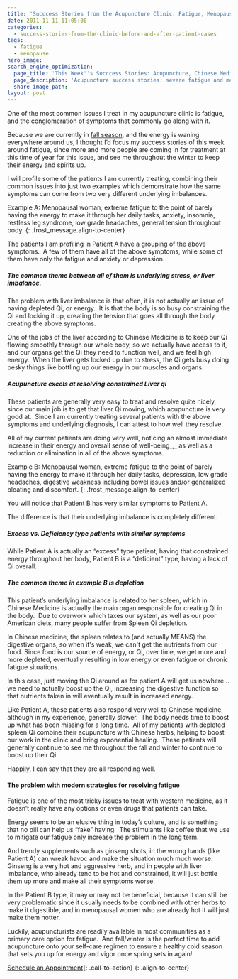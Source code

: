 ```yaml
---
title: 'Succcess Stories from the Acupuncture Clinic: Fatigue, Menopause'
date: 2011-11-11 11:05:00
categories:
  - success-stories-from-the-clinic-before-and-after-patient-cases
tags:
  - fatigue
  - menopause
hero_image:
search_engine_optimization:
  page_title: 'This Week''s Succcess Stories: Acupuncture, Chinese Medicine, and Fatigue'
  page_description: 'Acupuncture success stories: severe fatigue and menopause symptoms'
  share_image_path:
layout: post
---
```


One of the most common issues I treat in my acupuncture clinic is fatigue, and the conglomeration of symptoms that commonly go along with it.

Because we are currently in [fall season](http://www.wisdomwaysacupuncture.com/2016/11/05/metal-season-the-time-for-learning-about-letting-go-but-that-whats-of-value-remains/), and the energy is waning everywhere around us, I thought I’d focus my success stories of this week around fatigue, since more and more people are coming in for treatment at this time of year for this issue, and see me throughout the winter to keep their energy and spirits up.

I will profile some of the patients I am currently treating, combining their common issues into just two examples which demonstrate how the same symptoms can come from two very different underlying imbalances.

Example A: Menopausal woman, extreme fatigue to the point of barely having the energy to make it through her daily tasks, anxiety, insomnia, restless leg syndrome, low grade headaches, general tension throughout body.
{: .frost_message.align-to-center}

The patients I am profiling in Patient A have a grouping of the above symptoms.&nbsp; A few of them have all of the above symptoms, while some of them have only the fatigue and anxiety or depression.&nbsp;

##### The common theme between all of them is underlying stress, or liver imbalance.&nbsp;

The problem with liver imbalance is that often, it is not actually an issue of having depleted Qi, or energy.&nbsp; It is that the body is so busy constraining the Qi and locking it up, creating the tension that goes all through the body creating the above symptoms.&nbsp;

One of the jobs of the liver according to Chinese Medicine is to keep our Qi flowing smoothly through our whole body, so we actually have access to it, and our organs get the Qi they need to function well, and we feel high energy.&nbsp; When the liver gets locked up due to stress, the Qi gets busy doing pesky things like bottling up our energy in our muscles and organs.&nbsp;

##### Acupuncture excels at resolving constrained Liver qi

These patients are generally very easy to treat and resolve quite nicely, since our main job is to get that liver Qi moving, which acupuncture is very good at.&nbsp; Since I am currently treating several patients with the above symptoms and underlying diagnosis, I can attest to how well they resolve.&nbsp;

All of my current patients are doing very well, noticing an almost immediate increase in their energy and overall sense of well-being\_,\_ as well as a reduction or elimination in all of the above symptoms.

Example B: Menopausal woman, extreme fatigue to the point of barely having the energy to make it through her daily tasks, depression, low grade headaches, digestive weakness including bowel issues and/or generalized bloating and discomfort.
{: .frost_message.align-to-center}

You will notice that Patient B has very similar symptoms to Patient A.

The difference is that their underlying imbalance is completely different.&nbsp;

##### Excess vs. Deficiency type patients with similar symptoms

While Patient A is actually an “excess” type patient, having that constrained energy throughout her body, Patient B is a “deficient” type, having a lack of Qi overall.&nbsp;

##### The common theme in example B is depletion

This patient’s underlying imbalance is related to her spleen, which in Chinese Medicine is actually the main organ responsible for creating Qi in the body.&nbsp; Due to overwork which taxes our system, as well as our poor American diets, many people suffer from Spleen Qi depletion.&nbsp;

In Chinese medicine, the spleen relates to (and actually MEANS) the digestive organs, so when it's weak, we can't get the nutrients from our food. Since food is our source of energy, or Qi, over time, we get more and more depleted, eventually resulting in low energy or even fatigue or chronic fatigue situations.&nbsp;

In this case, just moving the Qi around as for patient A will get us nowhere…we need to actually boost up the Qi, increasing the digestive function so that nutrients taken in will eventually result in increased energy.&nbsp;

Like Patient A, these patients also respond very well to Chinese medicine, although in my experience, generally slower.&nbsp; The body needs time to boost up what has been missing for a long time.&nbsp; All of my patients with depleted spleen Qi combine their acupuncture with Chinese herbs, helping to boost our work in the clinic and bring exponential healing.&nbsp; These patients will generally continue to see me throughout the fall and winter to continue to boost up their Qi.&nbsp;

Happily, I can say that they are all responding well.

#### The problem with modern strategies for resolving fatigue

Fatigue is one of the most tricky issues to treat with western medicine, as it doesn’t really have any options or even drugs that patients can take.&nbsp;

Energy seems to be an elusive thing in today’s culture, and is something that no pill can help us “fake” having.&nbsp; The stimulants like coffee that we use to mitigate our fatigue only increase the problem in the long term.

And trendy supplements such as ginseng shots, in the wrong hands (like Patient A) can wreak havoc and make the situation much much worse.&nbsp; Ginseng is a very hot and aggressive herb, and in people with liver imbalance, who already tend to be hot and constrained, it will just bottle them up more and make all their symptoms worse.&nbsp;

In the Patient B type, it may or may not be beneficial, because it can still be very problematic since it usually needs to be combined with other herbs to make it digestible, and in menopausal women who are already hot it will just make them hotter.

Luckily, acupuncturists are readily available in most communities as a primary care option for fatigue.&nbsp; And fall/winter is the perfect time to add acupuncture onto your self-care regimen to ensure a healthy cold season that sets you up for energy and vigor once spring sets in again!

[Schedule an Appointment](/make-an-appointment/){: .call-to-action}
{: .align-to-center}

&nbsp;

&nbsp;